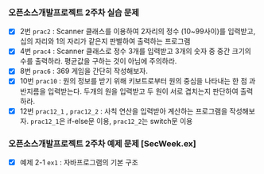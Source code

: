 ### 오픈소스개발프로젝트 2주차 실습 문제
- [x] 2번 `prac2` : Scanner 클래스를 이용하여 2자리의 정수 (10~99사이)를 입력받고, 십의 자리와 1의 자리가 같은지 판별하여 출력하는 프로그램   
- [x] 4번 `prac4` : Scanner 클래스로 정수 3개를 입력받고 3개의 숫자 중 중간 크기의 수를 출력하라. 평균값을 구하는 것이 아님에 주의하라.
- [x] 8번 `prac6` : 369 게임을 간단히 작성해보자.
- [x] 10번 `prac10` : 원의 정보를 받기 위해 키보트로부터 원의 중심을 나타내는 한 점 과 반지름을 입력받는다. 두개의 원을 입력받고 두 원이 서로 겹치는지 판단하여 출력하라.
- [x] 12번 `prac12_1` , `prac12_2` : 사칙 연산을 입력받아 계산하는 프로그램을 작성해보자. `prac12_1`은 if-else문 이용, `prac12_2`는 switch문 이용

### 오픈소스개발프로젝트 2주차 예제 문제 [SecWeek.ex]
- [x] 예제 2-1 `ex1` : 자바프로그램의 기본 구조